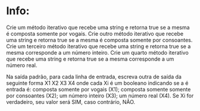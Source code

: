 # Info:
Crie um método iterativo que recebe uma string e retorna true se a mesma é composta somente por vogais. Crie outro método iterativo que recebe uma string e retorna true se a mesma é composta somente por consoantes. Crie um terceiro método iterativo que recebe uma string e retorna true se a mesma corresponde a um número inteiro. Crie um quarto método iterativo que recebe uma string e retorna true se a mesma corresponde a um número real.

Na saída padrão, para cada linha de entrada, escreva outra de saída da seguinte forma X1 X2 X3 X4 onde cada Xi é um booleano indicando se a é entrada é: composta somente por vogais (X1); composta somente somente por consoantes (X2); um número inteiro (X3); um número real (X4). Se Xi for verdadeiro, seu valor será SIM, caso contrário, NÃO.

